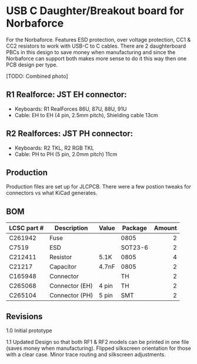 # USB C Daughter/Breakout board for Norbaforce 

For the Norbaforce.  Features ESD protection, over voltage protection, CC1 & CC2 resistors to work with USB-C to C cables.  There are 2 daughterboard PBCs in this design to save money when manufacturing and since the Norbaforce can support both makes more sense to do it this way then one PCB design per type.

[TODO: Combined photo]

## R1 Realforce: JST EH connector:
* Keyboards: R1 RealForces 86U, 87U, 88U, 91U
* Cable: EH to EH (4 pin, 2.5mm pitch), Shielding cable 13cm 

## R2 Realforces: JST PH connector: 
* Keyboards: R2 TKL, R2 RGB TKL
* Cable: PH to PH  (5 pin, 2.0mm pitch) 11cm

## Production
Production files are set up for JLCPCB.  There were a few postion tweaks for connectors vs what KiCad generates. 

## BOM

| LCSC part # | Description   | Value | Package  | Amount |
| ----------- | ------------- | ----- | -------- | ------:|
| C261942     | Fuse          |       | 0805     | 2      |
| C7519       | ESD           |       | SOT23-6  | 2      |
| C212411     | Resistor      | 5.1K  | 0805     | 4      |
| C21217      | Capacitor     | 4.7nF | 0805     | 2      |
| C165948     | Connector     |       | TH       | 2      |
| C265068     | Connector (EH)| 4 pin | TH       | 2      |
| C265104     | Connector (PH)| 5 pin | SMT      | 2      |

## Revisions
1.0 Initial prototype

1.1 Updated Design so that both RF1 & RF2 models can be printed in one file (saves money when manufacturing). Flipped silkscreen orientation for those with a clear case.  Minor trace routing and silkscreen adjustments.
